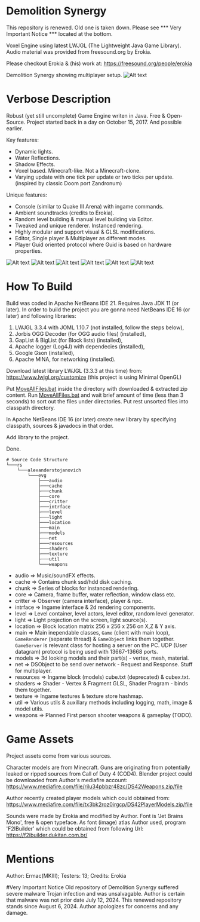 # Demolition Synergy

This repository is renewed.
Old one is taken down. 
Please see *** Very Important Notice *** located at the bottom.

Voxel Engine using latest LWJGL (The Lightweight Java Game Library).
Audio material was provided from freesound.org by Erokia.

Please checkout Erokia & (his) work at: https://freesound.org/people/erokia

Demolition Synergy showing multiplayer setup.
![Alt text](/misc/DSynergy8.png?raw=true "Demolition Synergy showing multiplayer setup")

# Verbose Description
Robust (yet still uncomplete) Game Engine writen in Java. Free & Open-Source.
Project started back in a day on October 15, 2017. And possible earlier.

Key features: 
- Dynamic lights.
- Water Reflections.
- Shadow Effects.
- Voxel based. Minecraft-like. Not a Minecraft-clone.
- Varying update with one tick per update or two ticks per update.
  (inspired by classic Doom port Zandronum)
	
Unique features:
- Console (similar to Quake III Arena) with ingame commands. 
- Ambient soundtracks (credits to Erokia). 
- Random level building & manual level building via Editor.
- Tweaked and unique renderer. Instanced rendering.
- Highly modular and support visual & GLSL modifications.
- Editor, Single player & Multiplayer as different modes.
- Player Guid oriented protocol where Guid is based on hardware properties.

![Alt text](/misc/DSynergy1.png?raw=true "Light trough air")
![Alt text](/misc/DSynergy2.png?raw=true "Random Level Medium underwater")
![Alt text](/misc/DSynergy3.png?raw=true "Random Level Huge")
![Alt text](/misc/DSynergy4.png?raw=true "RPG Camera #1")
![Alt text](/misc/DSynergy5.png?raw=true "RPG Camera #2")
![Alt text](/misc/DSynergy6.png?raw=true "Various effects")

# How To Build
Build was coded in Apache NetBeans IDE 21. Requires Java JDK 11 (or later).
In order to build the project you are gonna need NetBeans IDE 16 (or later) and following libraries:
1. LWJGL 3.3.4 with JOML 1.10.7 (not installed, follow the steps below),
2. Jorbis OGG Decoder (for OGG audio files) (installed),
3. GapList & BigList (for Block lists) (installed),
4. Apache logger (Log4J) with dependecies (installed),
5. Google Gson (installed),
6. Apache MINA, for networking (installed).

Download latest library LWJGL (3.3.3 at this time) from:
https://www.lwjgl.org/customize (this project is using Minimal OpenGL)

Put [MoveAllFiles.bat](/utils/MoveAllFiles.bat) inside the directory with downloaded & extracted zip content.
Run [MoveAllFiles.bat](/utils/MoveAllFiles.bat) and wait brief amount of time (less than 3 seconds) to sort out the files under directories.
Put rest unsorted  files into classpath directory.

In Apache NetBeans IDE 16 (or later) create new library
by specifying classpath, sources & javadocs in that order.

Add library to the project.

Done.
```
# Source Code Structure
└───rs
    └───alexanderstojanovich
        └───evg
            ├───audio
            ├───cache
            ├───chunk
            ├───core
            ├───critter
            ├───intrface
            ├───level
            ├───light
            ├───location
            ├───main
            ├───models
            ├───net
            ├───resources
            ├───shaders
            ├───texture
            ├───util
            └───weapons
```
- audio		=> Music/soundFX effects.
- cache 	=> Contains chunk ssd/hdd disk caching.
- chunk 	=> Series of blocks for instanced rendering.
- core  	=> Camera, frame buffer, water reflection, window class etc.
- critter 	=> Observer (camera interface), player & npc.
- intrface 	=> Ingame interface & 2d rendering components.
- level 	=> Level container, level actors, level editor, random level generator.
- light 	=> Light projection on the screen, light source(s).
- location 	=> Block location matrix 256 x 256 x 256 on X,Z & Y axis.
- main 		=> Main inependable classes, `Game` (client with main loop), `GameRenderer` (separate thread) & `GameObject` links them together.
			   `GameServer` is relevant class for hosting a server on the PC. UDP (User datagram) protocol is being used with 13667-13668 ports. 
- models 	=> 3d looking models and their part(s) - vertex, mesh, material.
- net 		=> DSObject to be send over network - Request and Response. Stuff for multiplayer.
- resources => Ingame block (models) cube.txt (deprecated) & cubex.txt.
- shaders 	=> Shader - Vertex & Fragment GLSL, Shader Program - binds them together.
- texture 	=> Ingame textures & texture store hashmap.
- util 		=> Various utils & auxillary methods including logging, math, image & model utils.
- weapons 	=> Planned First person shooter weapons & gameplay (TODO).

# Game Assets
Project assets come from various sources.

Character models are from Minecraft.
Guns are originating from potentially leaked or ripped sources from Call of Duty 4 (COD4).
Blender project could be downloaded from Author's mediafire account:
https://www.mediafire.com/file/rilu34pbbzr48zc/DS42Weapons.zip/file

Author recently created player models which could obtained from:
https://www.mediafire.com/file/tx3bk2roz0irgcp/DS42PlayerModels.zip/file

Sounds were made by Erokia and modified by Author.
Font is 'Jet Brains Mono', free & open typeface.
As font (image) atlas Author used, program 'F2IBuilder' which could be obtained from following Url:
https://f2ibuilder.dukitan.com.br/

# Mentions
Author: Ermac(MKIII); 
Testers: 13;
Credits: Erokia

#Very Important Notice
Old repository of Demolition Synergy suffered severe malware Trojan infection and was unsalvagable.
Author is certain that malware was not prior date July 12, 2024.
This renewed repository stands since August 6, 2024.
Author apologizes for concerns and any damage.
